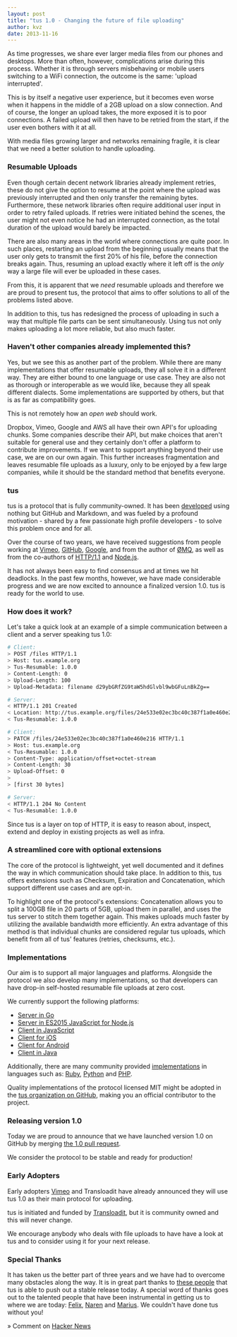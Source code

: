 ```yaml
---
layout: post
title: "tus 1.0 - Changing the future of file uploading"
author: kvz
date: 2013-11-16
---
```


As time progresses, we share ever larger media files from our phones and desktops. More than often, however, complications arise during this process. Whether it is through servers misbehaving or mobile users switching to a WiFi connection, the outcome is the same: 'upload interrupted'.

This is by itself a negative user experience, but it becomes even worse when it happens in the middle of a 2GB upload on a slow connection. And of course, the longer an upload takes, the more exposed it is to poor connections. A failed upload will then have to be retried from the start, if the user even bothers with it at all.

With media files growing larger and networks remaining fragile, it is clear that we need a better solution to handle uploading.

### Resumable Uploads

Even though certain decent network libraries already implement retries, these do not give the option to resume at the point where the upload was previously interrupted and then only transfer the remaining bytes. Furthermore, these network libraries often require additional user input in order to retry failed uploads. If retries were initiated behind the scenes, the user might not even notice he had an interrupted connection, as the total duration of the upload would barely be impacted.

There are also many areas in the world where connections are quite poor. In such places, restarting an upload from the beginning usually means that the user only gets to transmit the first 20% of his file, before the connection breaks again. Thus, resuming an upload exactly where it left off is the *only* way a large file will ever be uploaded in these cases.

From this, it is apparent that we *need* resumable uploads and therefore we are proud to present tus, the protocol that aims to offer solutions to all of the problems listed above. 

In addition to this, tus has redesigned the process of uploading in such a way that multiple file parts can be sent simultaneously. Using tus not only makes uploading a lot more reliable, but also much faster.

### Haven't other companies already implemented this?

Yes, but we see this as another part of the problem. While there are many implementations that offer resumable uploads, they all solve it in a different way. They are either bound to one language or use case. They are also not as thorough or interoperable as we would like, because they all speak different dialects. Some implementations are supported by others, but that is as far as compatibility goes.

This is not remotely how an *open web* should work.

Dropbox, Vimeo, Google and AWS all have their own API's for uploading chunks. Some companies describe their API, but make choices that aren't suitable for general use and they certainly don't offer a platform to contribute improvements. If we want to support anything beyond their use case, we are on our own again. This further increases fragmentation and leaves resumable file uploads as a luxury, only to be enjoyed by a few large companies, while it should be the standard method that benefits everyone.

### tus

tus is a protocol that is fully community-owned. It has been [developed](https://github.com/tus/tus-resumable-upload-protocol) using nothing but GitHub and Markdown, and was fueled by a profound motivation - shared by a few passionate high profile developers - to solve this problem once and for all.

Over the course of two years, we have received suggestions from people working at
[Vimeo](https://github.com/tus/tus-resumable-upload-protocol/issues?q=mentions%3Avayam),
[GitHub](https://github.com/tus/tus-resumable-upload-protocol/issues?q=mentions%3Atechnoweenie),
[Google](https://github.com/tus/tus-resumable-upload-protocol/issues?q=mentions%3ABaughn),
and from the author of
[ØMQ](https://github.com/tus/tus.io/issues?q=mentions%3Ahintjens), as well as from the co-authors of
[HTTP/1.1](https://github.com/tus/tus-resumable-upload-protocol/issues?q=mentions%3Areschke) and
[Node.js](https://github.com/tus/tus-resumable-upload-protocol/issues?q=mentions%3Afelixge).

It has not always been easy to find consensus and at times we hit deadlocks. In the past few months, however, we have made considerable progress and we are now excited to announce a finalized version 1.0. tus is ready for the world to use.

### How does it work?

Let's take a quick look at an example of a simple communication between a client and a server speaking tus 1.0:

```bash
# Client:
> POST /files HTTP/1.1
> Host: tus.example.org
> Tus-Resumable: 1.0.0
> Content-Length: 0
> Upload-Length: 100
> Upload-Metadata: filename d29ybGRfZG9taW5hdGlvbl9wbGFuLnBkZg==

# Server:
< HTTP/1.1 201 Created
< Location: http://tus.example.org/files/24e533e02ec3bc40c387f1a0e460e216
< Tus-Resumable: 1.0.0

# Client:
> PATCH /files/24e533e02ec3bc40c387f1a0e460e216 HTTP/1.1
> Host: tus.example.org
< Tus-Resumable: 1.0.0
> Content-Type: application/offset+octet-stream
> Content-Length: 30
> Upload-Offset: 0
>
> [first 30 bytes]

# Server:
< HTTP/1.1 204 No Content
< Tus-Resumable: 1.0.0
```

Since tus is a layer on top of HTTP, it is easy to reason about, inspect, extend and deploy in existing projects as well as infra.

### A streamlined core with optional extensions

The core of the protocol is lightweight, yet well documented and it defines the way in which communication should take place. In addition to this, tus offers extensions such as Checksum, Expiration and Concatenation, which support different use cases and are opt-in.

To highlight one of the protocol's extensions: Concatenation allows you to split a 100GB file in 20 parts of 5GB, upload them in parallel, and uses the tus server to stitch them together again. This makes uploads much faster by utilizing the available bandwidth more efficiently. An extra advantage of this method is that individual chunks are considered regular tus uploads, which benefit from all of tus' features (retries, checksums, etc.).

### Implementations

Our aim is to support all major languages and platforms. Alongside the protocol
we also develop many implementations, so that developers can have drop-in self-hosted resumable
file uploads at zero cost.

We currently support the following platforms:

 - [Server in Go](https://github.com/tus/tusd)
 - [Server in ES2015 JavaScript for Node.js](https://github.com/tus/tus-node-server)
 - [Client in JavaScript](https://github.com/tus/tus-js-client)
 - [Client for iOS](https://github.com/tus/TUSKit)
 - [Client for Android](https://github.com/tus/tus-android-client)
 - [Client in Java](https://github.com/tus/tus-java-client)

Additionally, there are many community provided [implementations](http://www.tus.io/implementations.html) in languages such as:
[Ruby](https://github.com/picocandy/rubytus),
[Python](https://github.com/vayam/tuspy) and
[PHP](https://github.com/leblanc-simon/php-tus).

Quality implementations of the protocol licensed MIT might be adopted in the [tus organization on GitHub](https://github.com/tus), making you an official contributor to the project.

### Releasing version 1.0

Today we are proud to announce that we have launched version 1.0 on GitHub by merging [the 1.0 pull request](https://github.com/tus/tus-resumable-upload-protocol/pull/57).

We consider the protocol to be stable and ready for production!

### Early Adopters

Early adopters [Vimeo](https://vimeo.com) and Transloadit have already announced they will use tus 1.0 as their main protocol for uploading.

tus is initiated and funded by [Transloadit](https://transloadit.com), but it is community owned and this will never change.

We encourage anybody who deals with file uploads to have have a look at tus and to consider using it for your next release.

### Special Thanks

It has taken us the better part of three years and we have had to overcome many obstacles along the way. It is in great part thanks to [these people](/about.html) that tus is able to push out a stable release today. A special 
word of thanks goes out to the talented people that have been instrumental in getting us to where we are today: [Felix](https://felixge.com), [Naren](https://github.com/vayam) and [Marius](https://transloadit.com/about#marius). We couldn't have done tus without you!

» Comment on [Hacker News](##############)
